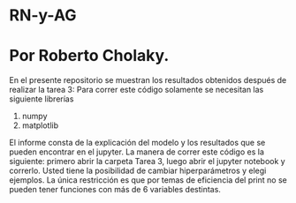 # RN-y-AG
# Por Roberto Cholaky.

En el presente repositorio se muestran los resultados obtenidos después de realizar la tarea 3: 
Para correr este código solamente se necesitan las siguiente librerías

1. numpy
2. matplotlib

El informe consta de la explicación del modelo y los resultados que se pueden encontrar en el jupyter. La manera de correr este código es la siguiente: primero abrir la carpeta Tarea 3, luego abrir el jupyter notebook y correrlo. Usted tiene la posibilidad de cambiar hiperparámetros y elegi ejemplos. La única restricción es que por temas de eficiencia del print no se pueden tener funciones con más de 6 variables destintas. 

